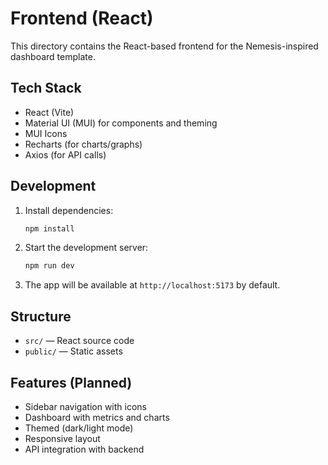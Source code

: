 # Frontend (React)

This directory contains the React-based frontend for the Nemesis-inspired dashboard template.

## Tech Stack
- React (Vite)
- Material UI (MUI) for components and theming
- MUI Icons
- Recharts (for charts/graphs)
- Axios (for API calls)

## Development

1. Install dependencies:
   ```sh
   npm install
   ```
2. Start the development server:
   ```sh
   npm run dev
   ```
3. The app will be available at `http://localhost:5173` by default.

## Structure
- `src/` — React source code
- `public/` — Static assets

## Features (Planned)
- Sidebar navigation with icons
- Dashboard with metrics and charts
- Themed (dark/light mode)
- Responsive layout
- API integration with backend 